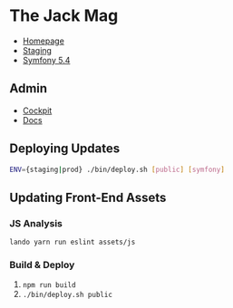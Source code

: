 # The Jack Mag

- [Homepage](https://thejackmag.com)
- [Staging](https://staging.thejackmag.com)
- [Symfony 5.4](https://symfony.com/doc/5.4/index.html)

## Admin

- [Cockpit](https://cockpit.thejackmag.com/)
- [Docs](https://github.com/agentejo/cockpit)

## Deploying Updates

```sh
ENV={staging|prod} ./bin/deploy.sh [public] [symfony]
```

## Updating Front-End Assets

### JS Analysis

`lando yarn run eslint assets/js`

### Build & Deploy

1. `npm run build`
2. `./bin/deploy.sh public`
